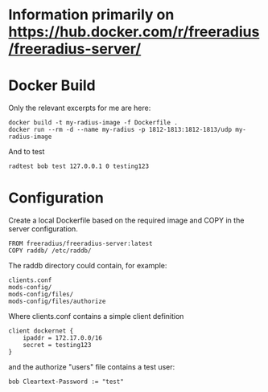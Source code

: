 # Information primarily on https://hub.docker.com/r/freeradius/freeradius-server/

# Docker Build
Only the relevant excerpts for me are here:
```
docker build -t my-radius-image -f Dockerfile .
docker run --rm -d --name my-radius -p 1812-1813:1812-1813/udp my-radius-image
```
And to test
```
radtest bob test 127.0.0.1 0 testing123
```

# Configuration

Create a local Dockerfile based on the required image and COPY in the server configuration.

```
FROM freeradius/freeradius-server:latest
COPY raddb/ /etc/raddb/
```
The raddb directory could contain, for example:

```
clients.conf
mods-config/
mods-config/files/
mods-config/files/authorize
```
Where clients.conf contains a simple client definition
```
client dockernet {
	ipaddr = 172.17.0.0/16
	secret = testing123
}
```
and the authorize "users" file contains a test user:

```
bob	Cleartext-Password := "test"
```
